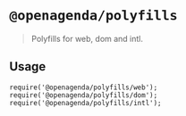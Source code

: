 # `@openagenda/polyfills`

> Polyfills for web, dom and intl.

## Usage

```
require('@openagenda/polyfills/web');
require('@openagenda/polyfills/dom');
require('@openagenda/polyfills/intl');
```

